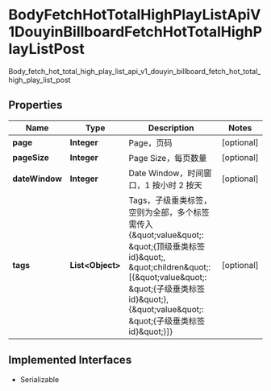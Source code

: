 

# BodyFetchHotTotalHighPlayListApiV1DouyinBillboardFetchHotTotalHighPlayListPost

Body_fetch_hot_total_high_play_list_api_v1_douyin_billboard_fetch_hot_total_high_play_list_post
## Properties

Name | Type | Description | Notes
------------ | ------------- | ------------- | -------------
**page** | **Integer** | Page，页码 |  [optional]
**pageSize** | **Integer** | Page Size，每页数量 |  [optional]
**dateWindow** | **Integer** | Date Window，时间窗口，1 按小时 2 按天 |  [optional]
**tags** | **List&lt;Object&gt;** | Tags，子级垂类标签，空则为全部，多个标签需传入{\&quot;value\&quot;: \&quot;{顶级垂类标签id}\&quot;, \&quot;children\&quot;: [{\&quot;value\&quot;: \&quot;{子级垂类标签id}\&quot;}, {\&quot;value\&quot;: \&quot;{子级垂类标签id}\&quot;}]} |  [optional]


## Implemented Interfaces

* Serializable


